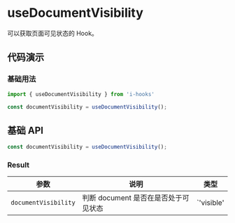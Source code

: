 # useDocumentVisibility

可以获取页面可见状态的 Hook。

## 代码演示

### 基础用法

```ts
import { useDocumentVisibility } from 'i-hooks'

const documentVisibility = useDocumentVisibility();
```

## 基础 API
  
```ts
const documentVisibility = useDocumentVisibility();
```

### Result

| 参数 | 说明 | 类型 |  
| --- | ---- | --- |
| `documentVisibility` | 判断 document 是否在是否处于可见状态 | `'visible' | 'hidden' | 'prerender' | undefined ` |

<!-- 所有单元格的两端都需要有一个空格 --> 
